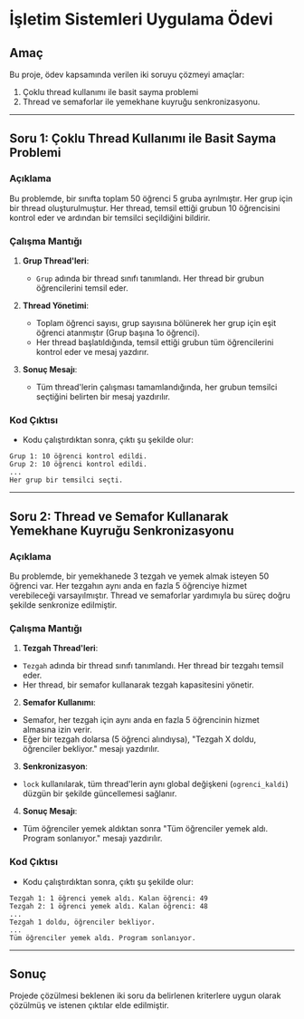 # İşletim Sistemleri Uygulama Ödevi

## Amaç  
Bu proje, ödev kapsamında verilen iki soruyu çözmeyi amaçlar: 
1. Çoklu thread kullanımı ile basit sayma problemi 
2. Thread ve semaforlar ile yemekhane kuyruğu senkronizasyonu.  

---

## Soru 1: Çoklu Thread Kullanımı ile Basit Sayma Problemi  

### Açıklama  
Bu problemde, bir sınıfta toplam 50 öğrenci 5 gruba ayrılmıştır. Her grup için bir thread oluşturulmuştur. Her thread, temsil ettiği grubun 10 öğrencisini kontrol eder ve ardından bir temsilci seçildiğini bildirir.

### Çalışma Mantığı  
1. **Grup Thread'leri**:  
   - `Grup` adında bir thread sınıfı tanımlandı. Her thread bir grubun öğrencilerini temsil eder.  

2. **Thread Yönetimi**:  
   - Toplam öğrenci sayısı, grup sayısına bölünerek her grup için eşit öğrenci atanmıştır (Grup başına 1o öğrenci).  
   - Her thread başlatıldığında, temsil ettiği grubun tüm öğrencilerini kontrol eder ve mesaj yazdırır.  

3. **Sonuç Mesajı**:  
   - Tüm thread'lerin çalışması tamamlandığında, her grubun temsilci seçtiğini belirten bir mesaj yazdırılır.

### Kod Çıktısı
- Kodu çalıştırdıktan sonra, çıktı şu şekilde olur:

```Soru 1
Grup 1: 10 öğrenci kontrol edildi.
Grup 2: 10 öğrenci kontrol edildi.
...
Her grup bir temsilci seçti.
```
---

## Soru 2: Thread ve Semafor Kullanarak Yemekhane Kuyruğu Senkronizasyonu  

### Açıklama  
Bu problemde, bir yemekhanede 3 tezgah ve yemek almak isteyen 50 öğrenci var. Her tezgahın aynı anda en fazla 5 öğrenciye hizmet verebileceği varsayılmıştır. Thread ve semaforlar yardımıyla bu süreç doğru şekilde senkronize edilmiştir.

### Çalışma Mantığı
1. **Tezgah Thread'leri**:  
- `Tezgah` adında bir thread sınıfı tanımlandı. Her thread bir tezgahı temsil eder.  
- Her thread, bir semafor kullanarak tezgah kapasitesini yönetir.

2. **Semafor Kullanımı**:  
- Semafor, her tezgah için aynı anda en fazla 5 öğrencinin hizmet almasına izin verir.  
- Eğer bir tezgah dolarsa (5 öğrenci alındıysa), "Tezgah X doldu, öğrenciler bekliyor." mesajı yazdırılır.  

3. **Senkronizasyon**:  
- `lock` kullanılarak, tüm thread'lerin aynı global değişkeni (`ogrenci_kaldi`) düzgün bir şekilde güncellemesi sağlanır.  

4. **Sonuç Mesajı**:  
- Tüm öğrenciler yemek aldıktan sonra "Tüm öğrenciler yemek aldı. Program sonlanıyor." mesajı yazdırılır.  

### Kod Çıktısı
- Kodu çalıştırdıktan sonra, çıktı şu şekilde olur:

```Soru 2
Tezgah 1: 1 öğrenci yemek aldı. Kalan öğrenci: 49
Tezgah 2: 1 öğrenci yemek aldı. Kalan öğrenci: 48
...
Tezgah 1 doldu, öğrenciler bekliyor.
...
Tüm öğrenciler yemek aldı. Program sonlanıyor.
```
---

## Sonuç
Projede çözülmesi beklenen iki soru da belirlenen kriterlere uygun olarak çözülmüş ve istenen çıktılar elde edilmiştir.
